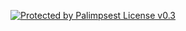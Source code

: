 [![Protected by Palimpsest License v0.3](https://your-domain.com/assets/branding/badge.svg)](https://palimpsestlicense.org)

